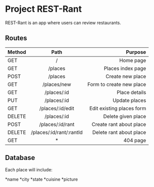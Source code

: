 # Project REST-Rant

REST-Rant is an app where users can review restaurants.

## Routes

| Method      | Path                    | Purpose                  |
|:------------|:-----------------------:|-------------------------:|
| GET         |     /                   | Home page                |
| GET         |    /places              | Places index page        |
| POST        |    /places              | Create new place         |
| GET         | /places/new             | Form to create new place |
| GET         | /places/:id             | Place details            |
| PUT         | /places/:id             | Update places            |
| GET         |/places/:id/edit         | Edit existing places form|
| DELETE      | /places/:id             | Delete given place       |
| POST        | /places/:id/rant        | Create rant about place  |
| DELETE      | /places/:id/rant/:rantId| Delete rant about place  |
| GET         |       *                 |  404 page                |

## Database

Each place will include:

*name
*city
*state
*cuisine
*picture